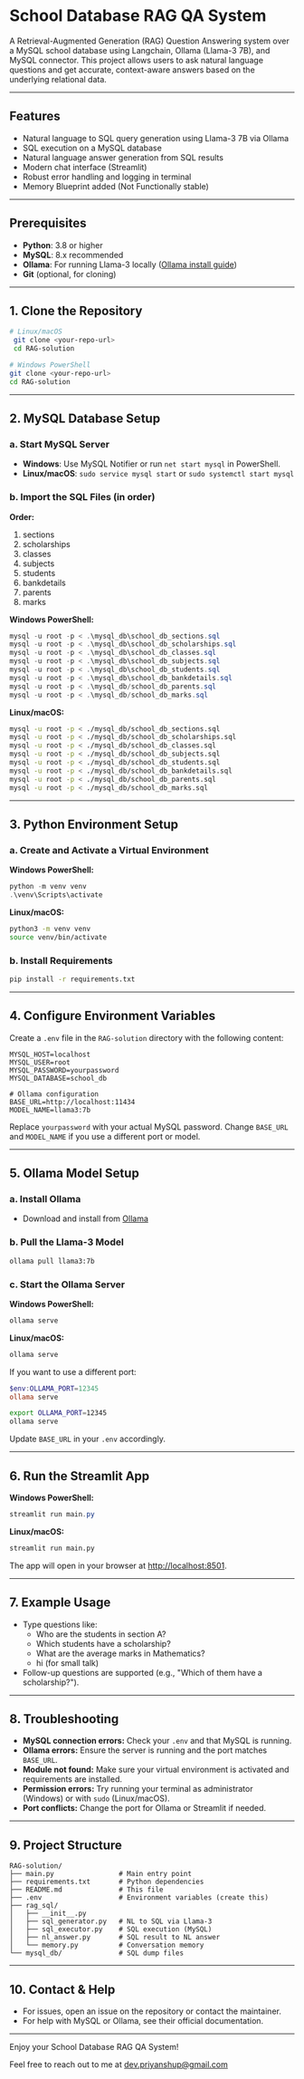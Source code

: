 # School Database RAG QA System

A Retrieval-Augmented Generation (RAG) Question Answering system over a MySQL school database using Langchain, Ollama (Llama-3 7B), and MySQL connector. This project allows users to ask natural language questions and get accurate, context-aware answers based on the underlying relational data.

---

## Features
- Natural language to SQL query generation using Llama-3 7B via Ollama
- SQL execution on a MySQL database
- Natural language answer generation from SQL results
- Modern chat interface (Streamlit)
- Robust error handling and logging in terminal
- Memory Blueprint added (Not Functionally stable)

---

## Prerequisites
- **Python**: 3.8 or higher
- **MySQL**: 8.x recommended
- **Ollama**: For running Llama-3 locally ([Ollama install guide](https://ollama.com/download))
- **Git** (optional, for cloning)

---

## 1. Clone the Repository

```bash
# Linux/macOS
 git clone <your-repo-url>
 cd RAG-solution

# Windows PowerShell
git clone <your-repo-url>
cd RAG-solution
```

---

## 2. MySQL Database Setup

### a. Start MySQL Server
- **Windows**: Use MySQL Notifier or run `net start mysql` in PowerShell.
- **Linux/macOS**: `sudo service mysql start` or `sudo systemctl start mysql`

### b. Import the SQL Files (in order)

**Order:**
1. sections
2. scholarships
3. classes
4. subjects
5. students
6. bankdetails
7. parents
8. marks

**Windows PowerShell:**
```powershell
mysql -u root -p < .\mysql_db\school_db_sections.sql
mysql -u root -p < .\mysql_db\school_db_scholarships.sql
mysql -u root -p < .\mysql_db\school_db_classes.sql
mysql -u root -p < .\mysql_db\school_db_subjects.sql
mysql -u root -p < .\mysql_db\school_db_students.sql
mysql -u root -p < .\mysql_db\school_db_bankdetails.sql
mysql -u root -p < .\mysql_db/school_db_parents.sql
mysql -u root -p < .\mysql_db/school_db_marks.sql
```

**Linux/macOS:**
```bash
mysql -u root -p < ./mysql_db/school_db_sections.sql
mysql -u root -p < ./mysql_db/school_db_scholarships.sql
mysql -u root -p < ./mysql_db/school_db_classes.sql
mysql -u root -p < ./mysql_db/school_db_subjects.sql
mysql -u root -p < ./mysql_db/school_db_students.sql
mysql -u root -p < ./mysql_db/school_db_bankdetails.sql
mysql -u root -p < ./mysql_db/school_db_parents.sql
mysql -u root -p < ./mysql_db/school_db_marks.sql
```

---

## 3. Python Environment Setup

### a. Create and Activate a Virtual Environment

**Windows PowerShell:**
```powershell
python -m venv venv
.\venv\Scripts\activate
```

**Linux/macOS:**
```bash
python3 -m venv venv
source venv/bin/activate
```

### b. Install Requirements
```bash
pip install -r requirements.txt
```

---

## 4. Configure Environment Variables

Create a `.env` file in the `RAG-solution` directory with the following content:

```
MYSQL_HOST=localhost
MYSQL_USER=root
MYSQL_PASSWORD=yourpassword
MYSQL_DATABASE=school_db

# Ollama configuration
BASE_URL=http://localhost:11434
MODEL_NAME=llama3:7b
```

Replace `yourpassword` with your actual MySQL password. Change `BASE_URL` and `MODEL_NAME` if you use a different port or model.

---

## 5. Ollama Model Setup

### a. Install Ollama
- Download and install from [Ollama](https://ollama.com/download)

### b. Pull the Llama-3 Model
```bash
ollama pull llama3:7b
```

### c. Start the Ollama Server

**Windows PowerShell:**
```powershell
ollama serve
```

**Linux/macOS:**
```bash
ollama serve
```

If you want to use a different port:
```powershell
$env:OLLAMA_PORT=12345
ollama serve
```
```bash
export OLLAMA_PORT=12345
ollama serve
```
Update `BASE_URL` in your `.env` accordingly.

---

## 6. Run the Streamlit App

**Windows PowerShell:**
```powershell
streamlit run main.py
```

**Linux/macOS:**
```bash
streamlit run main.py
```

The app will open in your browser at [http://localhost:8501](http://localhost:8501).

---

## 7. Example Usage
- Type questions like:
  - Who are the students in section A?
  - Which students have a scholarship?
  - What are the average marks in Mathematics?
  - hi (for small talk)
- Follow-up questions are supported (e.g., "Which of them have a scholarship?").

---

## 8. Troubleshooting
- **MySQL connection errors:** Check your `.env` and that MySQL is running.
- **Ollama errors:** Ensure the server is running and the port matches `BASE_URL`.
- **Module not found:** Make sure your virtual environment is activated and requirements are installed.
- **Permission errors:** Try running your terminal as administrator (Windows) or with `sudo` (Linux/macOS).
- **Port conflicts:** Change the port for Ollama or Streamlit if needed.

---

## 9. Project Structure
```
RAG-solution/
├── main.py                # Main entry point
├── requirements.txt       # Python dependencies
├── README.md              # This file
├── .env                   # Environment variables (create this)
├── rag_sql/
│   ├── __init__.py
│   ├── sql_generator.py   # NL to SQL via Llama-3
│   ├── sql_executor.py    # SQL execution (MySQL)
│   ├── nl_answer.py       # SQL result to NL answer
│   └── memory.py          # Conversation memory
└── mysql_db/              # SQL dump files
```

---

## 10. Contact & Help
- For issues, open an issue on the repository or contact the maintainer.
- For help with MySQL or Ollama, see their official documentation.

---

Enjoy your School Database RAG QA System!

Feel free to reach out to me at dev.priyanshup@gmail.com